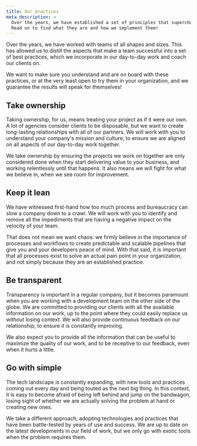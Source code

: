 ```yaml
---
title: Our practices
meta_description: >
  Over the years, we have established a set of principles that supercharge our development process.
  Read on to find what they are and how we implement them!
---
```


Over the years, we have worked with teams of all shapes and sizes. This has allowed us to distill
the aspects that make a team successful into a set of best practices, which we incorporate in our
day-to-day work and coach our clients on.

We want to make sure you understand and are on board with these practices, or at the very least open
to try them in your organization, and we guarantee the results will speak for themselves!

## Take ownership

Taking ownership, for us, means treating your project as if it were our own. A lot of agencies 
consider clients to be disposable, but we want to create long-lasting relationships with all of our
partners. We will work with you to understand your company's mission and culture, to ensure we are
aligned on all aspects of our day-to-day work together.

We take ownership by ensuring the projects we work on together are only considered done when they
start delivering value to your business, and working relentlessly until that happens. It also means
we will fight for what we believe in, when we see room for improvement.

## Keep it lean

We have witnessed first-hand how too much process and bureaucracy can slow a company down to a
crawl. We will work with you to identify and remove all the impediments that are having a negative
impact on the velocity of your team.

That does not mean we want chaos: we firmly believe in the importance of processes and workflows to
create predictable and scalable pipelines that give you and your developers peace of mind. With
that said, it is important that all processes exist to solve an actual pain point in your
organization, and not simply because they are an established practice.

## Be transparent

Transparency is important in a regular company, but it becomes paramount when you are working with a
development team on the other side of the globe. We are committed to providing our clients with all
the available information on our work, up to the point where they could easily replace us without
losing context. We will also provide continuous feedback on our relationship, to ensure it is
constantly improving.

We also expect you to provide all the information that can be useful to maximize the quality of our
work, and to be receptive to our feedback, even when it hurts a little.

## Go with simple

The tech landscape is constantly expanding, with new tools and practices coming out every day and
being touted as the next big thing. In this context, it is easy to become afraid of being left
behind and jump on the bandwagon, losing sight of whether we are actually solving the problem at
hand or creating new ones.

We take a different approach, adopting technologies and practices that have been battle-tested by
years of use and success. We are up to date on the latest developments in our field of work, but we
only go with exotic tools when the problem requires them.
